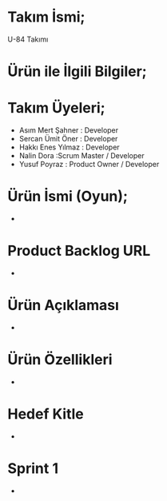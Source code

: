 # Takım İsmi;
U-84 Takımı
# Ürün ile İlgili Bilgiler; 
# Takım Üyeleri;
- Asım Mert Şahner : Developer
- Sercan Ümit Öner : Developer
- Hakkı Enes Yılmaz : Developer
- Nalin Dora :Scrum Master / Developer
- Yusuf Poyraz : Product Owner / Developer

# Ürün İsmi (Oyun);
-
# Product Backlog URL
-
# Ürün Açıklaması
-
# Ürün Özellikleri
-
# Hedef Kitle
-
# Sprint 1
-
